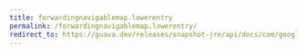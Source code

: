```yaml
---
title: forwardingnavigablemap.lowerentry
permalink: /forwardingnavigablemap.lowerentry/
redirect_to: https://guava.dev/releases/snapshot-jre/api/docs/com/google/common/collect/ForwardingNavigableMap.html#lowerEntry-K-
---
```

